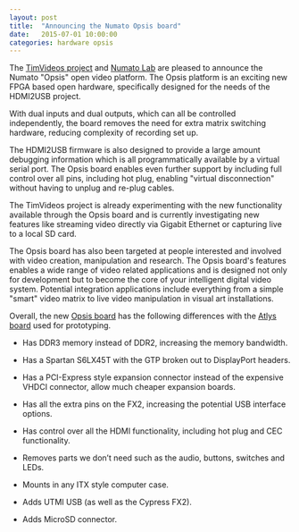 ```yaml
---
layout: post
title:  "Announcing the Numato Opsis board"
date:   2015-07-01 10:00:00
categories: hardware opsis
---
```


The [TimVideos project](http://code.timvideos.us/) and [Numato
Lab](http://numato.com/) are pleased to announce the Numato "Opsis" open video
platform. The Opsis platform is an exciting new FPGA based open hardware,
specifically designed for the needs of the HDMI2USB project.

With dual inputs and dual outputs, which can all be controlled independently,
the board removes the need for extra matrix switching hardware, reducing
complexity of recording set up.

The HDMI2USB firmware is also designed to provide a large amount debugging
information which is all programmatically available by a virtual serial port.
The Opsis board enables even further support by including full control over all
pins, including hot plug, enabling "virtual disconnection" without having to
unplug and re-plug cables.

The TimVideos project is already experimenting with the new functionality
available through the Opsis board and is currently investigating new features
like streaming video directly via Gigabit Ethernet or capturing live to a local
SD card.

The Opsis board has also been targeted at people interested and involved with
video creation, manipulation and research. The Opsis board's features enables a
wide range of video related applications and is designed not only for
development but to become the core of your intelligent digital video system.
Potential integration applications include everything from a simple "smart"
video matrix to live video manipulation in visual art installations. 

Overall, the new [Opsis board]() has the following differences with the 
[Atlys board]() used for prototyping.

 * Has DDR3 memory instead of DDR2, increasing the memory bandwidth.

 * Has a Spartan S6LX45T with the GTP broken out to DisplayPort headers.

 * Has a PCI-Express style expansion connector instead of the expensive VHDCI
   connector, allow much cheaper expansion boards.

 * Has all the extra pins on the FX2, increasing the potential USB interface
   options.

 * Has control over all the HDMI functionality, including hot plug and CEC
   functionality.

 * Removes parts we don’t need such as the audio, buttons, switches and LEDs.

 * Mounts in any ITX style computer case.

 * Adds UTMI USB (as well as the Cypress FX2).

 * Adds MicroSD connector.

